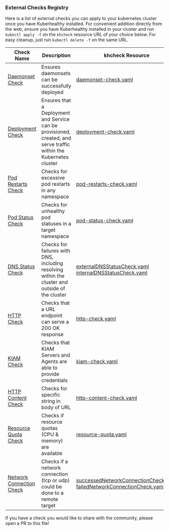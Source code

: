 ### External Checks Registry

Here is a list of external checks you can apply to your kubernetes cluster once you have Kuberhealthy installed.  For convenient addition directly from the web, ensure you have Kuberhealthy installed in your cluster and run `kubectl apply -f` on the `khcheck` resource URL of your choice below.  For easy cleanup, just run `kubectl delete -f` on the same URL.

| Check Name | Description | khcheck Resource | Contributor |
| --- | --- | --- | --- |
| [Daemonset Check](../cmd/daemonset-check/README.md) | Ensures daemonsets can be successfully deployed | [daemonset-check.yaml](../cmd/daemonset-check/daemonset-check.yaml) | @integrii @joshulyne |
| [Deployment Check](../cmd/deployment-check/README.md) | Ensures that a Deployment and Service can be provisioned, created, and serve traffic within the Kubernetes cluster | [deployment-check.yaml](../cmd/deployment-check/deployment-check.yaml) | @jonnydawg |
| [Pod Restarts Check](../cmd/pod-restarts-check/README.md) | Checks for excessive pod restarts in any namespace | [pod-restarts-check.yaml](../cmd/pod-restarts-check/pod-restarts-check.yaml) | @integrii @joshulyne |
| [Pod Status Check](../cmd/pod-status-check/README.md) | Checks for unhealthy pod statuses in a target namespace | [pod-status-check.yaml](../cmd/pod-status-check/pod-status-check.yaml) | @integrii @rukatm |
| [DNS Status Check](../cmd/dns-resolution-check/README.md) | Checks for failures with DNS, including resolving within the cluster and outside of the cluster | [externalDNSStatusCheck.yaml](../cmd/dns-resolution-check/externalDNSStatusCheck.yaml) [internalDNSStatusCheck.yaml](../cmd/dns-resolution-check/internalDNSStatusCheck.yaml) | @integrii @joshulyne |
| [HTTP Check](../cmd/http-check/README.md)| Checks that a URL endpoint can serve a 200 OK response | [http-check.yaml](../cmd/http-check/http-check.yaml) | @jonnydawg |
| [KIAM Check](../cmd/kiam-check/README.md) | Checks that KIAM Servers and Agents are able to provide credentials | [kiam-check.yaml](../cmd/kiam-check/kiam-check.yaml) | @jonnydawg |
| [HTTP Content Check](../cmd/http-content-check/README.md) | Checks for specific string in body of URL | [http-content-check.yaml](../cmd/http-content-check/http-content-check.yaml) | @jdowni000 |
| [Resource Quota Check](../cmd/resource-quota-check/README.md) | Checks if resource quotas (CPU & memory) are available | [resource-quota.yaml](../cmd/resource-quota-check/resource-quota.yaml) | @jonnydawg |
| [Network Connection Check](../cmd/network-connection-check/README.md) | Checks if a network connection (tcp or udp) could be done to a remote target | [successedNetworkConnectionCheck.yaml](../cmd/network-connection-check/successedNetworkConnectionCheck.yaml) [failedNetworkConnectionCheck.yaml](../cmd/network-connection-check/failedNetworkConnectionCheck.yaml) | @bavarianbidi |

If you have a check you would like to share with the community, please open a PR to this file!
